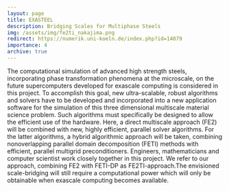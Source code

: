 ```yaml
---
layout: page
title: EXASTEEL
description: Bridging Scales for Multiphase Steels
img: /assets/img/fe2ti_nakajima.png
redirect: https://numerik.uni-koeln.de/index.php?id=14079
importance: 4
archive: true
---
```


The computational simulation of advanced high strength steels, incorporating phase transformation phenomena at the microscale, on the future supercomputers developed for exascale computing is considered in this project. To accomplish this goal, new ultra-scalable, robust algorithms and solvers have to be developed and incorporated into a new application software for the simulation of this three dimensional multiscale material science problem. Such algorithms must specifically be designed to allow the efficient use of the hardware. Here, a direct multiscale approach (FE2) will be combined with new, highly efficient, parallel solver algorithms. For the latter algorithms, a hybrid algorithmic approach will be taken, combining nonoverlapping parallel domain decomposition (FETI) methods with efficient, parallel multigrid preconditioners. Engineers, mathematicians and computer scientist work closely together in this project. We refer to our approach, combining FE2 with FETI-DP as FE2TI-approach.The envisioned scale-bridging will still require a computational power which will only be obtainable when exascale computing becomes available.
